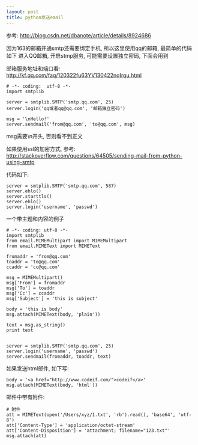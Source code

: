 ```yaml
---
layout: post
title: python发送email
---
```


参考: <http://blog.csdn.net/dbanote/article/details/8924686>

因为163的邮箱开通smtp还需要绑定手机, 所以这里使用qq的邮箱, 最简单的代码如下
进入QQ邮箱, 开启stmp服务, 可能需要设置独立密码, 下面会用到

邮箱服务地址和端口看: <http://kf.qq.com/faq/120322fu63YV130422nqIrqu.html>


    # -*- coding:  utf-8 -*-
    import smtplib

    server = smtplib.SMTP('smtp.qq.com', 25)
    server.login('qq或者qq@qq.com', '邮箱独立密码')

    msg = '\nHello!'
    server.sendmail('from@qq.com', 'to@qq.com', msg)

msg需要\n开头, 否则看不到正文

如果使用ssl的加密方式, 参考: <http://stackoverflow.com/questions/64505/sending-mail-from-python-using-smtp>

代码如下:


    server = smtplib.SMTP('smtp.qq.com', 587)
    server.ehlo()
    server.starttls()
    server.ehlo()
    server.login('username', 'passwd')



一个带主题和内容的例子


    # -*- coding: utf-8 -*-
    import smtplib
    from email.MIMEMultipart import MIMEMultipart
    from email.MIMEText import MIMEText

    fromaddr = 'from@qq.com'
    toaddr = 'to@qq.com'
    ccaddr = 'cc@qq.com'

    msg = MIMEMultipart()
    msg['From'] = fromaddr
    msg['To'] = toaddr
    msg['Cc'] = ccaddr
    msg['Subject'] = 'this is subject'

    body = 'this is body'
    msg.attach(MIMEText(body, 'plain'))

    text = msg.as_string()
    print text


    server = smtplib.SMTP('smtp.qq.com', 25)
    server.login('username', 'passwd')
    server.sendmail(fromaddr, toaddr, text)

如果发送html邮件, 如下写:

    body = '<a href="http://www.codeif.com/">codeif</a>'
    msg.attach(MIMEText(body, 'html'))

邮件中带有附件:

    # 附件
    att = MIMEText(open('/Users/xyz/1.txt', 'rb').read(), 'base64', 'utf-8')
    att['Content-Type'] = 'application/octet-stream'
    att['Content-Disposition'] = 'attachment; filename="123.txt"'
    msg.attach(att)


